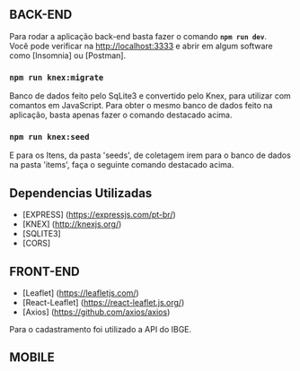 ## BACK-END

Para rodar a aplicação back-end basta fazer o comando <strong>`npm run dev`</strong>.<br />
Você pode verificar na [http://localhost:3333](http://localhost:3333) e abrir em
algum software como [Insomnia] ou [Postman].

### `npm run knex:migrate`

  Banco de dados feito pelo SqLite3 e convertido pelo Knex, para utilizar
  com comantos em JavaScript. Para obter o mesmo banco de dados feito na aplicação,
  basta apenas fazer o comando destacado acima.

### `npm run knex:seed`

  E para os Itens, da pasta 'seeds', de coletagem irem para o banco de dados
  na pasta 'items', faça o seguinte comando destacado acima.

## Dependencias Utilizadas

 - [EXPRESS] (https://expressjs.com/pt-br/)
 - [KNEX] (http://knexjs.org/)
 - [SQLITE3]
 - [CORS]


## FRONT-END

- [Leaflet] (https://leafletjs.com/)
- [React-Leaflet] (https://react-leaflet.js.org/)
- [Axios] (https://github.com/axios/axios)

Para o cadastramento foi utilizado a API do IBGE.


## MOBILE